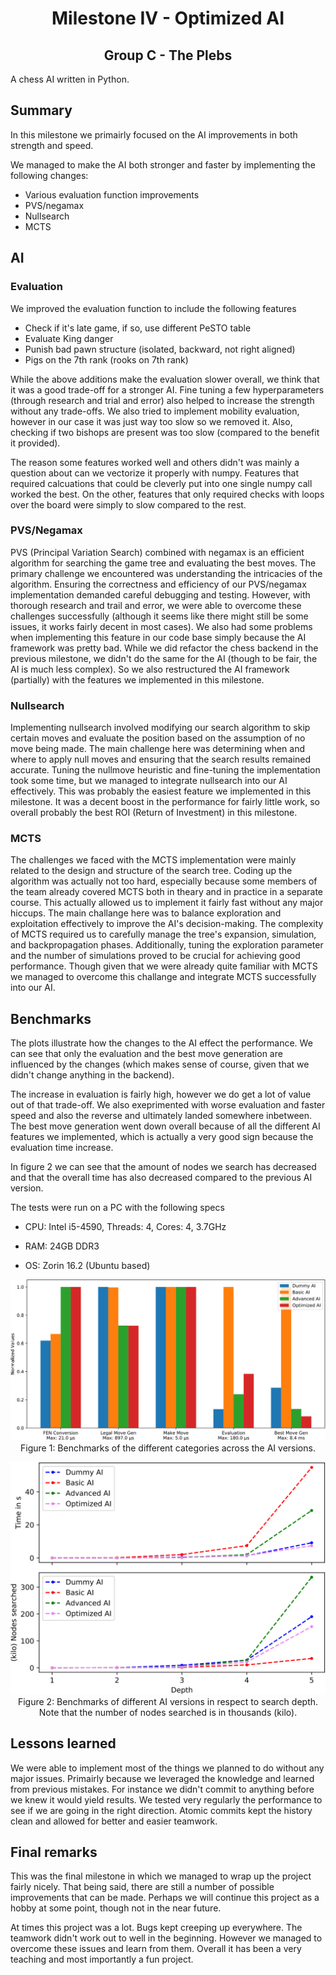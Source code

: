 # <center>Milestone IV - Optimized AI</center>

## <center>Group C - The Plebs</center>

A chess AI written in Python.

## Summary

In this milestone we primairly focused on the AI improvements
in both strength and speed.

We managed to make the AI both stronger and faster by implementing
the following changes:

- Various evaluation function improvements
- PVS/negamax
- Nullsearch
- MCTS

## AI

### Evaluation

We improved the evaluation function to include the following features

- Check if it's late game, if so, use different PeSTO table
- Evaluate King danger
- Punish bad pawn structure (isolated, backward, not right aligned)
- Pigs on the 7th rank (rooks on 7th rank)

While the above additions make the evaluation slower overall, we think
that it was a good trade-off for a stronger AI.
Fine tuning a few hyperparameters (through research and
trial and error) also helped to increase the strength without any trade-offs.
We also tried to implement mobility evaluation, however in our case
it was just way too slow so we removed it. Also, checking if two bishops
are present was too slow (compared to the benefit it provided).

The reason some features worked well and others didn't
was mainly a question about can we vectorize it properly with numpy.
Features that required calcuations that could be cleverly put into
one single numpy call worked the best. On the other, features that only required
checks with loops over the board were simply to slow compared to the rest.

### PVS/Negamax

PVS (Principal Variation Search) combined with negamax is an efficient algorithm for searching the game tree and evaluating the best moves. The primary challenge we encountered was understanding the intricacies of the algorithm. Ensuring the correctness and efficiency of our PVS/negamax implementation demanded careful debugging and testing. However, with thorough research and trail and error, we were able to overcome these challenges successfully (although it seems like there might still be some issues, it works fairly decent in most cases).
We also had some problems when implementing this feature in our code base simply because the AI framework was pretty bad.
While we did refactor the chess backend in the previous milestone, we didn't do the same for the AI (though to be fair, the AI is much less complex). So we also restructured the AI framework (partially) with the features we implemented in this milestone.

### Nullsearch

Implementing nullsearch involved modifying our search algorithm to skip certain moves and evaluate the position based on the assumption of no move being made. The main challenge here was determining when and where to apply null moves and ensuring that the search results remained accurate. Tuning the nullmove heuristic and fine-tuning the implementation took some time, but we managed to integrate nullsearch into our AI effectively.
This was probably the easiest feature we implemented in this milestone. It was a decent boost in the performance for fairly little work, so overall probably the best ROI (Return of Investment) in this milestone.

### MCTS

The challenges we faced with the MCTS implementation were mainly related to the design and structure of the search tree. Coding up the algorithm was actually not too hard, especially because some members of the team already covered MCTS both in theary and in practice in a separate course. This actually allowed us to implement it fairly fast without any major hiccups. The main challange here was to balance exploration and exploitation effectively to improve the AI's decision-making. The complexity of MCTS required us to carefully manage the tree's expansion, simulation, and backpropagation phases. Additionally, tuning the exploration parameter and the number of simulations proved to be crucial for achieving good performance. Though given that we were already quite familiar with MCTS we managed to overcome this challange and integrate MCTS successfully into our AI.

## Benchmarks

The plots illustrate how the changes to the AI effect the performance.
We can see that only the evaluation and the best move generation are influenced by the changes
(which makes sense of course, given that we didn't change anything in the backend).

The increase in evaluation is fairly high, however we do get a lot of value out of that trade-off.
We also exeprimented with worse evaluation and faster speed and also the reverse and ultimately landed
somewhere inbetween. The best move generation went down overall because of all the different AI
features we implemented, which is actually a very good sign because the evaluation time increase.

In figure 2 we can see that the amount of nodes we search has decreased and that the overall time
has also decreased compared to the previous AI version.

The tests were run on a PC with the following specs

- CPU: Intel i5-4590, Threads: 4, Cores: 4, 3.7GHz

- RAM: 24GB DDR3

- OS: Zorin 16.2 (Ubuntu based)

<p align="center">
    <img src="plot.svg" alt="Plot SVG Image">
    <br>
    Figure 1: Benchmarks of the different categories across the AI versions.
</p>

<p align="center">
    <img src="plot-depths.svg" alt="Plot Depths SVG Image">
    <br>
    Figure 2: Benchmarks of different AI versions in respect to search depth.
    <br>
    Note that the number of nodes searched is in thousands (kilo).
</p>

## Lessons learned

We were able to implement most of the things we planned to do without any major issues.
Primairly because we leveraged the knowledge and learned from previous mistakes.
For instance we didn't commit to anything before we knew it would yield results.
We tested very regularly the performance to see if we are going in the right direction.
Atomic commits kept the history clean and allowed for better and easier teamwork.

## Final remarks

This was the final milestone in which we managed to wrap up the project
fairly nicely. That being said, there are still a number of possible
improvements that can be made. Perhaps we will continue this project
as a hobby at some point, though not in the near future.

At times this project was a lot. Bugs kept creeping up everywhere.
The teamwork didn't work out to well in the beginning.
However we managed to overcome these issues and learn from them.
Overall it has been a very teaching and most importantly a fun project.
